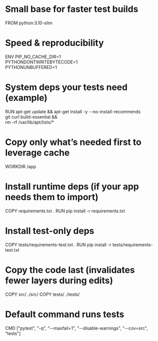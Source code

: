 # Small base for faster test builds
FROM python:3.10-slim

# Speed & reproducibility
ENV PIP_NO_CACHE_DIR=1 \
    PYTHONDONTWRITEBYTECODE=1 \
    PYTHONUNBUFFERED=1

# System deps your tests need (example)
RUN apt-get update && apt-get install -y --no-install-recommends \
    git curl build-essential && \
    rm -rf /var/lib/apt/lists/*

# Copy only what’s needed first to leverage cache
WORKDIR /app

# Install runtime deps (if your app needs them to import)
COPY requirements.txt .
RUN pip install -r requirements.txt

# Install test-only deps
COPY tests/requirements-test.txt .
RUN pip install -r tests/requirements-test.txt

# Copy the code last (invalidates fewer layers during edits)
COPY src/ ./src/
COPY tests/ ./tests/

# Default command runs tests
CMD ["pytest", "-q", "--maxfail=1", "--disable-warnings", "--cov=src", "tests"]
